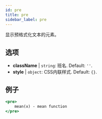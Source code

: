 ```yaml
---
id: pre
title: pre
sidebar_label: pre
---
```


显示预格式化文本的元素。

## 选项

* __className__ | `string`: 班名. Default: `''`.
* __style__ | `object`: CSS内联样式. Default: `{}`.


## 例子

```jsx live
<pre>
    mean(x) - mean function
</pre>
```

